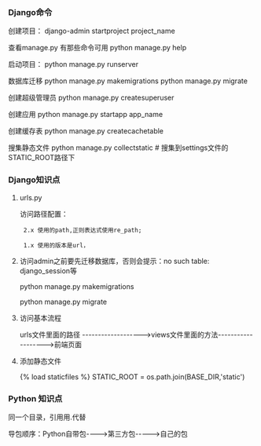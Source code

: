 
### Django命令

创建项目：
	django-admin startproject project_name
	
查看manage.py 有那些命令可用
	python manage.py  help

启动项目：
	python manage.py runserver

数据库迁移
	python manage.py makemigrations
	python manage.py migrate
	
创建超级管理员
	python manage.py  createsuperuser
	
创建应用
	python manage.py startapp app_name
	
创建缓存表
	python manage.py createcachetable
	
搜集静态文件
	python manage.py collectstatic # 搜集到settings文件的STATIC_ROOT路径下

	
### Django知识点
1. urls.py
	
	访问路径配置：
	
		2.x 使用的path,正则表达式使用re_path;
							
		1.x 使用的版本是url，
		
2. 访问admin之前要先迁移数据库，否则会提示：no such table: django_session等

	python manage.py makemigrations
	
	python manage.py migrate
	
3. 访问基本流程

	urls文件里面的路径 ------------------->views文件里面的方法------------------->前端页面
	
4. 添加静态文件

	{% load staticfiles %}
	STATIC_ROOT = os.path.join(BASE_DIR,'static')
	
	
### Python 知识点

同一个目录，引用用.代替

导包顺序：Python自带包---->第三方包----->自己的包